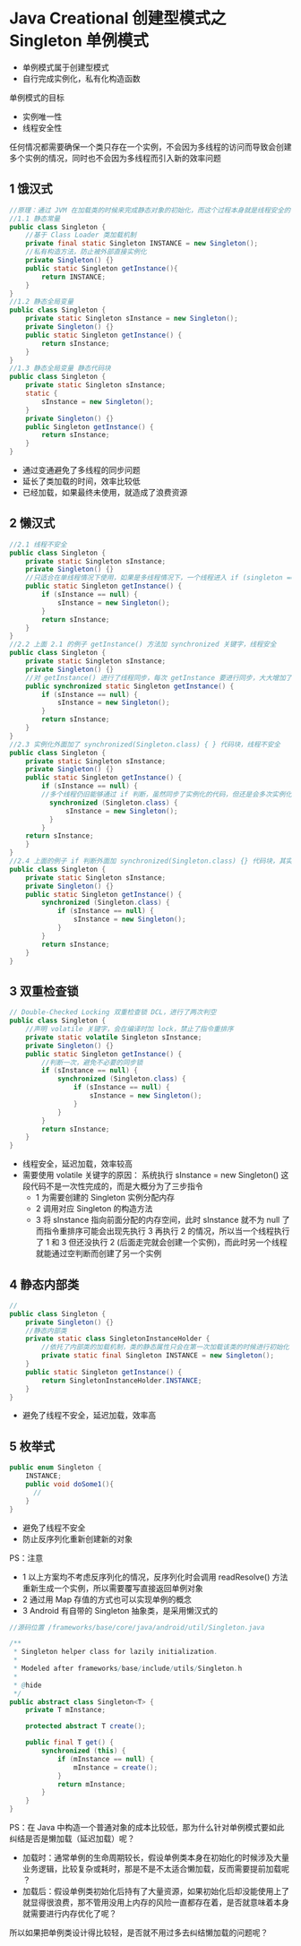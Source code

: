 # Java Creational 创建型模式之 Singleton 单例模式
- 单例模式属于创建型模式
- 自行完成实例化，私有化构造函数

单例模式的目标
- 实例唯一性
- 线程安全性

任何情况都需要确保一个类只存在一个实例，不会因为多线程的访问而导致会创建多个实例的情况，同时也不会因为多线程而引入新的效率问题

## 1 饿汉式

```java
//原理：通过 JVM 在加载类的时候来完成静态对象的初始化，而这个过程本身就是线程安全的（类初始化锁保证了线程安全），无法实现懒加载，完全依赖虚拟机加载类的策略进行加载
//1.1 静态常量
public class Singleton {
    //基于 Class Loader 类加载机制
	private final static Singleton INSTANCE = new Singleton();
	//私有构造方法，防止被外部直接实例化 
    private Singleton() {}
	public static Singleton getInstance(){
    	return INSTANCE;
	}
}
//1.2 静态全局变量
public class Singleton {
    private static Singleton sInstance = new Singleton();
    private Singleton() {}
    public static Singleton getInstance() {
        return sInstance;
    }
}
//1.3 静态全局变量 静态代码块
public class Singleton {
	private static Singleton sInstance;
	static {
   	 	sInstance = new Singleton();
	}
    private Singleton() {}
	public Singleton getInstance() {
    	return sInstance;
	}
}
```

- 通过变通避免了多线程的同步问题
- 延长了类加载的时间，效率比较低
- 已经加载，如果最终未使用，就造成了浪费资源

## 2 懒汉式

```java
//2.1 线程不安全
public class Singleton {
    private static Singleton sInstance;
    private Singleton() {}
    //只适合在单线程情况下使用，如果是多线程情况下，一个线程进入 if (singleton == null) 判断语句块，还没来得及往下执行，另一个线程也通过了这个 if 判断语句，此时就会产生多个实例
    public static Singleton getInstance() {
        if (sInstance == null) {
            sInstance = new Singleton();
        }
        return sInstance;
    }
}
//2.2 上面 2.1 的例子 getInstance() 方法加 synchronized 关键字，线程安全
public class Singleton {
    private static Singleton sInstance;
    private Singleton() {}
    //对 getInstance() 进行了线程同步，每次 getInstance 要进行同步，大大增加了开销
    public synchronized static Singleton getInstance() {
        if (sInstance == null) {
            sInstance = new Singleton();
        }
        return sInstance;
    }
}
//2.3 实例化外面加了 synchronized(Singleton.class) { } 代码块，线程不安全
public class Singleton {
	private static Singleton sInstance;
	private Singleton() {}
	public static Singleton getInstance() {
        if (sInstance == null) {
        //多个线程仍旧能够通过 if 判断，虽然同步了实例化的代码，但还是会多次实例化
          synchronized (Singleton.class) {
              sInstance = new Singleton();
          }
        }
    return sInstance;
	}
}
//2.4 上面的例子 if 判断外面加 synchronized(Singleton.class) {} 代码块，其实这个就和上面的 2.2 是一样的，线程安全
public class Singleton {
    private static Singleton sInstance;
    private Singleton() {}
    public static Singleton getInstance() {
        synchronized (Singleton.class) {
            if (sInstance == null) {
                sInstance = new Singleton();
            }
        }
        return sInstance;
    }
}
```

## 3  双重检查锁

```java
// Double-Checked Locking 双重检查锁 DCL，进行了两次判空
public class Singleton {
    //声明 volatile 关键字，会在编译时加 lock，禁止了指令重排序
    private static volatile Singleton sInstance;
    private Singleton() {}
    public static Singleton getInstance() {
        //判断一次，避免不必要的同步锁
        if (sInstance == null) {
            synchronized (Singleton.class) {
                if (sInstance == null) {
                    sInstance = new Singleton();
                }
            }
        }
        return sInstance;
    }
}
```

- 线程安全，延迟加载，效率较高
- 需要使用 volatile 关键字的原因：
  系统执行 sInstance = new Singleton() 这段代码不是一次性完成的，而是大概分为了三步指令
  - 1 为需要创建的 Singleton 实例分配内存
  - 2 调用对应 Singleton 的构造方法
  - 3 将 sInstance 指向前面分配的内存空间，此时 sInstance 就不为 null 了
  而指令重排序可能会出现先执行 3 再执行 2 的情况，所以当一个线程执行了 1 和 3 但还没执行 2 (后面走完就会创建一个实例)，而此时另一个线程就能通过空判断而创建了另一个实例


## 4 静态内部类

```java
//
public class Singleton {
    private Singleton() {}
	//静态内部类
    private static class SingletonInstanceHolder {
        //依托了内部类的加载机制，类的静态属性只会在第一次加载该类的时候进行初始化
        private static final Singleton INSTANCE = new Singleton();
    }
    public static Singleton getInstance() {
        return SingletonInstanceHolder.INSTANCE;
    }
}
```

- 避免了线程不安全，延迟加载，效率高

## 5 枚举式

```java
public enum Singleton {
    INSTANCE;
    public void doSome1(){
      //
    }
}
```

- 避免了线程不安全
- 防止反序列化重新创建新的对象



PS：注意
- 1 以上方案均不考虑反序列化的情况，反序列化时会调用 readResolve() 方法重新生成一个实例，所以需要覆写直接返回单例对象
- 2 通过用 Map 存值的方式也可以实现单例的概念
- 3 Android 有自带的 Singleton 抽象类，是采用懒汉式的

```java
//源码位置 /frameworks/base/core/java/android/util/Singleton.java

/**
 * Singleton helper class for lazily initialization.
 *
 * Modeled after frameworks/base/include/utils/Singleton.h
 *
 * @hide
 */
public abstract class Singleton<T> {
    private T mInstance;

    protected abstract T create();

    public final T get() {
        synchronized (this) {
            if (mInstance == null) {
                mInstance = create();
            }
            return mInstance;
        }
    }
}
```


PS：在 Java 中构造一个普通对象的成本比较低，那为什么针对单例模式要如此纠结是否是懒加载（延迟加载）呢？
- 加载时：通常单例的生命周期较长，假设单例类本身在初始化的时候涉及大量业务逻辑，比较复杂或耗时，那是不是不太适合懒加载，反而需要提前加载呢 ？
- 加载后：假设单例类初始化后持有了大量资源，如果初始化后却没能使用上了就显得很浪费，那不管用没用上内存的风险一直都存在着，是否就意味着本身就需要进行内存优化了呢？

所以如果把单例类设计得比较轻，是否就不用过多去纠结懒加载的问题呢？